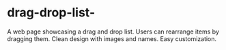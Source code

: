 # drag-drop-list-
A web page showcasing a drag and drop list. Users can rearrange items by dragging them. Clean design with images and names. Easy customization.
